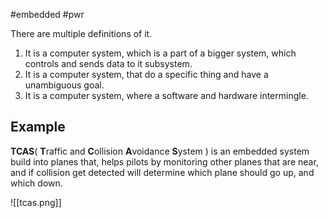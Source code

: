 #embedded #pwr

There are multiple definitions of it.
1. It is a computer system, which is a part of a bigger system, which controls and sends data to it subsystem.
2. It is a computer system, that do a specific thing and have a unambiguous goal.
3. It is a computer system, where a software and hardware intermingle.

## Example
**TCAS**( **T**raffic and **C**ollision **A**voidance **S**ystem ) is an embedded system build into planes that, helps pilots by monitoring other planes that are near, and if collision get detected will determine which plane should go up, and which down.

![[tcas.png]]


